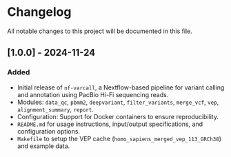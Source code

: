 # Changelog

All notable changes to this project will be documented in this file.

## [1.0.0] - 2024-11-24

### Added

- Initial release of `nf-varcall`, a Nextflow-based pipeline for variant calling and annotation using PacBio Hi-Fi sequencing reads.
- Modules: `data_qc`, `pbmm2`, `deepvariant`, `filter_variants`, `merge_vcf`, `vep`, `alignment_summary`, `report`.
- Configuration: Support for Docker containers to ensure reproducibility.
- `README.md` for usage instructions, input/output specifications, and configuration options.
- `Makefile` to setup the VEP cache (`homo_sapiens_merged_vep_113_GRCh38`) and example data.
